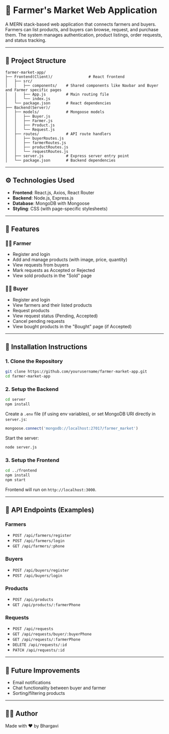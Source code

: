 # 🛒 Farmer's Market Web Application

A MERN stack-based web application that connects farmers and buyers. Farmers can list products, and buyers can browse, request, and purchase them. The system manages authentication, product listings, order requests, and status tracking.

---

## 📁 Project Structure

```
farmer-market-app/
├── Frontend(Client)/                # React frontend
│   ├── src/
│   │   ├── components/    # Shared components like Navbar and Buyer and Farmer specific pages
│   │   ├── App.js         # Main routing file
│   │   └── index.js
│   └── package.json       # React dependencies
├── Backend(Server)/
│   ├── models/            # Mongoose models
│   │   ├── Buyer.js
│   │   ├── Farmer.js
│   │   ├── Product.js
│   │   └── Request.js
│   ├── routes/            # API route handlers
│   │   ├── buyerRoutes.js
│   │   ├── farmerRoutes.js
│   │   ├── productRoutes.js
│   │   └── requestRoutes.js
│   ├── server.js          # Express server entry point
│   └── package.json       # Backend dependencies
```

---

## ⚙️ Technologies Used

- **Frontend**: React.js, Axios, React Router
- **Backend**: Node.js, Express.js
- **Database**: MongoDB with Mongoose
- **Styling**: CSS (with page-specific stylesheets)

---

## 🚀 Features

### 👨‍🌾 Farmer
- Register and login
- Add and manage products (with image, price, quantity)
- View requests from buyers
- Mark requests as Accepted or Rejected
- View sold products in the "Sold" page

### 🧑‍🌾 Buyer
- Register and login
- View farmers and their listed products
- Request products
- View request status (Pending, Accepted)
- Cancel pending requests
- View bought products in the "Bought" page (if Accepted)

---

## 🧪 Installation Instructions

### 1. Clone the Repository

```bash
git clone https://github.com/yourusername/farmer-market-app.git
cd farmer-market-app
```

### 2. Setup the Backend

```bash
cd server
npm install
```

Create a `.env` file (if using env variables), or set MongoDB URI directly in `server.js`:

```js
mongoose.connect('mongodb://localhost:27017/farmer_market')
```

Start the server:

```bash
node server.js
```

### 3. Setup the Frontend

```bash
cd ../frontend
npm install
npm start
```

Frontend will run on `http://localhost:3000`.

---

## 🔗 API Endpoints (Examples)

### Farmers
- `POST /api/farmers/register`
- `POST /api/farmers/login`
- `GET /api/farmers/:phone`

### Buyers
- `POST /api/buyers/register`
- `POST /api/buyers/login`

### Products
- `POST /api/products`
- `GET /api/products/:farmerPhone`

### Requests
- `POST /api/requests`
- `GET /api/requests/buyer/:buyerPhone`
- `GET /api/requests/:farmerPhone`
- `DELETE /api/requests/:id`
- `PATCH /api/requests/:id`

---

## 📝 Future Improvements

- Email notifications
- Chat functionality between buyer and farmer
- Sorting/filtering products

---

## 🧑‍💻 Author

Made with ❤️ by Bhargavi
